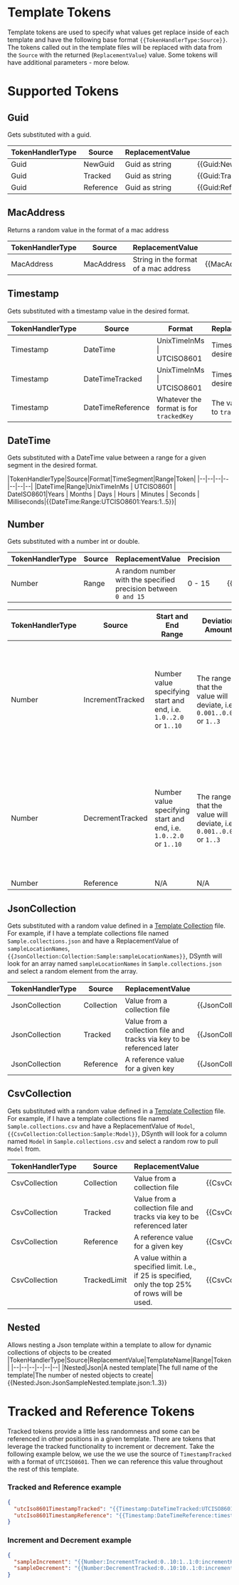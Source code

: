 # Template Tokens
Template tokens are used to specify what values get replace inside of each template and have the following base format `{{TokenHandlerType:Source}}`. The tokens called out in the template files will be replaced with data from the `Source` with the returned (`ReplacementValue`) value. Some tokens will have additional parameters - more below.

# Supported Tokens
## Guid
Gets substituted with a guid.

|TokenHandlerType|Source|ReplacementValue|Token|
|--|--|--|--|
|Guid|NewGuid|Guid as string|{{Guid:NewGuid}}|
|Guid|Tracked|Guid as string|{{Guid:Tracked:trackedKey}}|
|Guid|Reference|Guid as string|{{Guid:Reference:trackedKey}}|

## MacAddress
Returns a random value in the format of a mac address

|TokenHandlerType|Source|ReplacementValue|Token|
|--|--|--|--|
|MacAddress|MacAddress|String in the format of a mac address|{{MacAddress:MacAddress}}|

## Timestamp
Gets substituted with a timestamp value in the desired format.

|TokenHandlerType|Source|Format|ReplacementValue|Token|
|--|--|--|--|--|
|Timestamp|DateTime|UnixTimeInMs \| UTCISO8601|Timestamp in the desired format|{{DateTime:DateTime:UnixTimeInMs}}|
|Timestamp|DateTimeTracked|UnixTimeInMs \| UTCISO8601|Timestamp in the desired format|{{DateTime:DateTimeTracked:UnixTimeInMs:trackedKey}}|
|Timestamp|DateTimeReference|Whatever the format is for `trackedKey`|The value assigned to `trackedKey` |{{DateTime:DateTimeReference:trackedKeyName}}|

## DateTime
Gets substituted with a DateTime value between a range for a given segment in the desired format.

|TokenHandlerType|Source|Format|TimeSegment|Range|Token|
|--|--|--|--|--|--|--|
|DateTime|Range|UnixTimeInMs \| UTCISO8601 \| DateISO8601|Years \| Months \| Days \| Hours \| Minutes \| Seconds \| Milliseconds|{{DateTime:Range:UTCISO8601:Years:1..5}}|

## Number
Gets substituted with a number int or double.

|TokenHandlerType|Source|ReplacementValue|Precision|Token|
|--|--|--|--|--|
|Number|Range|A random number with the specified precision between `0 and 15`|0 - 15|{{Number:Range:0..15:0}}|

|TokenHandlerType|Source|Start and End Range|Deviation Amount|Deviation Weight|Token|
|--|--|--|--|--|--|
|Number|IncrementTracked|Number value specifying start and end, i.e. `1.0..2.0` or `1..10`|The range that the value will deviate, i.e. `0.001..0.003` or `1..3`|How often the value will deviate, i.e. `1` will be 1% of the time. Setting this to `1` will deviate 100% of the time.|{{Number:IncrementTracked:1.0..2.0:0.1..0.3:0.1:trackedKeyName}}|
|Number|DecrementTracked|Number value specifying start and end, i.e. `1.0..2.0` or `1..10`|The range that the value will deviate, i.e. `0.001..0.003` or `1..3`|How often the value will deviate, i.e. `1` will be 1% of the time. Setting this to `1` will deviate 100% of the time.|{{Number:DecrementTracked:2.0..1.0:0.1..0.3:0.1:trackedKeyName}}|
|Number|Reference|N/A|N/A|N/A|{{Number:Reference:trackedKeyName}}

## JsonCollection
Gets substituted with a random value defined in a [Template Collection](./Template-Collections.md) file. For example, if I have a template collections file named `Sample.collections.json` and have a ReplacementValue of `sampleLocationNames`, `{{JsonCollection:Collection:Sample:sampleLocationNames}}`, DSynth will look for an array named `sampleLocationNames` in `Sample.collections.json` and select a random element from the array.

|TokenHandlerType|Source|ReplacementValue|Token|
|--|--|--|--|
|JsonCollection|Collection|Value from a collection file|{{JsonCollection:Collection:Sample:sampleLocationNames}}|
|JsonCollection|Tracked|Value from a collection file and tracks via key to be referenced later|{{JsonCollection:Tracked:Sample:sampleLocationNames:trackedKey}}|
|JsonCollection|Reference|A reference value for a given key|{{JsonCollection:Reference:trackedKey}}|

## CsvCollection
Gets substituted with a random value defined in a [Template Collection](./Template-Collections.md) file. For example, if I have a template collections file named `Sample.collections.csv` and have a ReplacementValue of `Model`, `{{CsvCollection:Collection:Sample:Model}}`, DSynth will look for a column named `Model` in `Sample.collections.csv` and select a random row to pull `Model` from.

|TokenHandlerType|Source|ReplacementValue|Token|
|--|--|--|--|
|CsvCollection|Collection|Value from a collection file|{{CsvCollection:Collection:Sample:Model}}|
|CsvCollection|Tracked|Value from a collection file and tracks via key to be referenced later|{{CsvCollection:Tracked:Sample:Model:trackedKey}}|
|CsvCollection|Reference|A reference value for a given key|{{CsvCollection:Reference:trackedKey}}|
|CsvCollection|TrackedLimit|A value within a specified limit. I.e., if 25 is specified, only the top 25% of rows will be used.|{{CsvCollection:TrackedLimit:25:Sample:Model:trackedKey}}|

## Nested
Allows nesting a Json template within a template to allow for dynamic collections of objects to be created
|TokenHandlerType|Source|ReplacementValue|TemplateName|Range|Token|
|--|--|--|--|--|--|
|Nested|Json|A nested template|The full name of the template|The number of nested objects to create|{{Nested:Json:JsonSampleNested.template.json:1..3}}

# Tracked and Reference Tokens
Tracked tokens provide a little less randomness and some can be referenced in other positions in a given template. There are tokens that leverage the tracked functionality to increment or decrement. Take the following example below, we use the we use the source of `TimestampTracked` with a format of `UTCISO8601`. Then we can reference this value throughout the rest of this template.

### Tracked and Reference example
```json
{
  "utcIso8601TimestampTracked": "{{Timestamp:DateTimeTracked:UTCISO8601:timestampKey}}",
  "utcIso8601TimestampReference": "{{Timestamp:DateTimeReference:timestampKey}}"
}
```

### Increment and Decrement example
```json
{
  "sampleIncrement": "{{Number:IncrementTracked:0..10:1..1:0:incrementKey}}",
  "sampleDecrement": "{{Number:DecrementTracked:0..10:10..1:0:incrementKey}}"
}
```